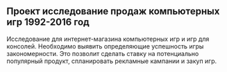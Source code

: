## Проект исследование продаж компьютерных игр 1992-2016 год
Исследование для интернет-магазина компьютерных игр и игр для консолей. Необходимо выявить определяющие успешность игры закономерности.
Это позволит сделать ставку на потенциально популярный продукт, спланировать рекламные кампании и закуп игр.
